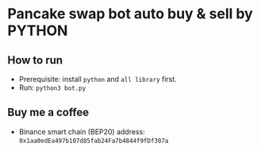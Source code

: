 # Pancake swap bot auto buy & sell by PYTHON

## How to run

- Prerequisite: install `python` and `all library` first.
- Run: `python3 bot.py`

## Buy me a coffee

- Binance smart chain (BEP20) address: `0x1aa0edEa497b107d85fab24Fa7b4844f9fDf307a`
